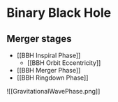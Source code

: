 # Binary Black Hole

## Merger stages

- [[BBH Inspiral Phase]]
	- [[BBH Orbit Eccentricity]]
- [[BBH Merger Phase]]
- [[BBH Ringdown Phase]]

![[GravitationalWavePhase.png]]
